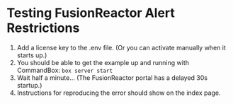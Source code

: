 # Testing FusionReactor Alert Restrictions

1. Add a license key to the .env file. (Or you can activate manually when it starts up.)
2. You should be able to get the example up and running with CommandBox: `box server start`
3. Wait half a minute... (The FusionReactor portal has a delayed 30s startup.)
4. Instructions for reproducing the error should show on the index page.

